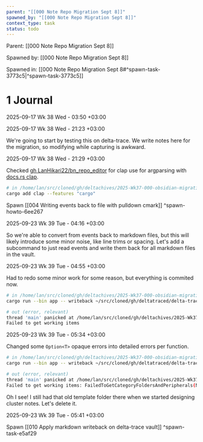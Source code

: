 ```yaml
---
parent: "[[000 Note Repo Migration Sept 8]]"
spawned_by: "[[000 Note Repo Migration Sept 8]]"
context_type: task
status: todo
---
```


Parent: [[000 Note Repo Migration Sept 8]]

Spawned by: [[000 Note Repo Migration Sept 8]] 

Spawned in: [[000 Note Repo Migration Sept 8#^spawn-task-3773c5|^spawn-task-3773c5]]

# 1 Journal

2025-09-17 Wk 38 Wed - 03:50 +03:00

2025-09-17 Wk 38 Wed - 21:23 +03:00

We're going to start by testing this on delta-trace. We write notes here for the migration, so modifying while capturing is awkward.

2025-09-17 Wk 38 Wed - 21:29 +03:00

Checked [gh LanHikari22/bn_repo_editor](https://github.com/LanHikari22/bn_repo_editor) for clap use for argparsing with [docs.rs clap](https://docs.rs/clap/latest/clap/).

```sh
# in /home/lan/src/cloned/gh/deltachives/2025-Wk37-000-obsidian-migration
cargo add clap --features "cargo"
```

Spawn [[004 Writing events back to file with pulldown cmark]] ^spawn-howto-6ee267

2025-09-23 Wk 39 Tue - 04:16 +03:00

So we're able to convert from events back to markdown files, but this will likely introduce some minor noise, like line trims or spacing. Let's add a subcommand to just read events and write them back for all markdown files in the vault.

2025-09-23 Wk 39 Tue - 04:55 +03:00

Had to redo some minor work for some reason, but everything is commited now.

```sh
# in /home/lan/src/cloned/gh/deltachives/2025-Wk37-000-obsidian-migration
cargo run --bin app -- writeback ~/src/cloned/gh/deltatraced/delta-trace

# out (error, relevant)
thread 'main' panicked at /home/lan/src/cloned/gh/deltachives/2025-Wk37-000-obsidian-migration/src/drivers.rs:67:10:
Failed to get working items
```

2025-09-23 Wk 39 Tue - 05:34 +03:00

Changed some `Option<T>` opaque errors into detailed errors per function.

```sh
# in /home/lan/src/cloned/gh/deltachives/2025-Wk37-000-obsidian-migration
cargo run --bin app -- writeback ~/src/cloned/gh/deltatraced/delta-trace

# out (error, relevant)
thread 'main' panicked at /home/lan/src/cloned/gh/deltachives/2025-Wk37-000-obsidian-migration/src/drivers.rs:67:10:
Failed to get working items: FailedToGetCategoryFoldersAndPeripherals(NotAClusterCategoryFolderPath("/home/lan/src/cloned/gh/deltatraced/delta-trace/lan/templates/000 big note/side-notes"))
```

Oh I see! I still had that old template folder there when we started designing cluster notes. Let's delete it.

2025-09-23 Wk 39 Tue - 05:41 +03:00

Spawn [[010 Apply markdown writeback on delta-trace vault]] ^spawn-task-e5af29
